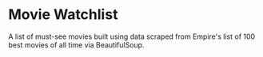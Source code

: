 # Movie Watchlist
A list of must-see movies built using data scraped from Empire's list of 100 best movies of all time via BeautifulSoup.